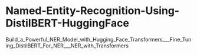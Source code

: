 # Named-Entity-Recognition-Using-DistilBERT-HuggingFace
Build_a_Powerful_NER_Model_with_Hugging_Face_Transformers___Fine_Tuning_DistilBERT_For_NER___NER_with_Transformers

